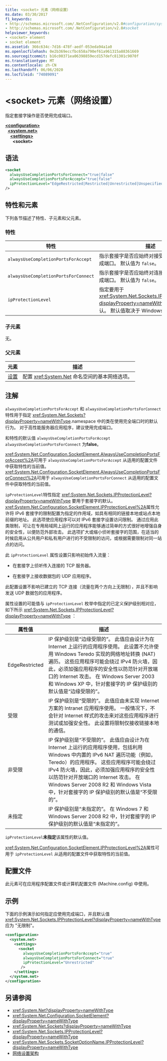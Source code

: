 ```yaml
---
title: <socket> 元素（网络设置）
ms.date: 03/30/2017
f1_keywords:
- http://schemas.microsoft.com/.NetConfiguration/v2.0#configuration/system.net/settings/socket
- http://schemas.microsoft.com/.NetConfiguration/v2.0#socket
helpviewer_keywords:
- <socket> element
- socket element
ms.assetid: 366c634c-7d16-478f-aedf-053eda94a1a0
ms.openlocfilehash: 0e2b369eccfbc658a790ef61a961315a88361669
ms.sourcegitcommit: b16c00371ea06398859ecd157defc81301c9070f
ms.translationtype: MT
ms.contentlocale: zh-CN
ms.lasthandoff: 06/06/2020
ms.locfileid: "74089091"
---
```

# <a name="socket-element-network-settings"></a>\<socket> 元素（网络设置）
指定套接字操作是否使用完成端口。  

[**\<configuration>**](../configuration-element.md)\
&nbsp;&nbsp;[**\<system.net>**](system-net-element-network-settings.md)\
&nbsp;&nbsp;&nbsp;&nbsp;[**\<settings>**](settings-element-network-settings.md)\
&nbsp;&nbsp;&nbsp;&nbsp;&nbsp;&nbsp;**\<socket>**

## <a name="syntax"></a>语法  
  
```xml  
<socket  
  alwaysUseCompletionPortsForConnect="true|false"  
  alwaysUseCompletionPortsForAccept="true|false"  
  ipProtectionLevel="EdgeRestricted|Restricted|Unrestricted|Unspecified"  
/>  
```  
  
## <a name="attributes-and-elements"></a>特性和元素  
 下列各节描述了特性、子元素和父元素。  
  
### <a name="attributes"></a>特性  
  
|**特性**|**描述**|  
|-------------------|---------------------|  
|`alwaysUseCompletionPortsForAccept`|指示套接字是否应始终对接受方法调用使用完成端口。 默认值为 `false`。|  
|`alwaysUseCompletionPortsForConnect`|指示套接字是否应始终对连接方法调用使用完成端口。 默认值为 `false`。|  
|`ipProtectionLevel`|指定要用于 <xref:System.Net.Sockets.IPProtectionLevel?displayProperty=nameWithType> 套接字的默认。 默认值取决于 Windows 的版本。|  
  
### <a name="child-elements"></a>子元素  
 无。  
  
### <a name="parent-elements"></a>父元素  
  
|**元素**|**描述**|  
|-----------------|---------------------|  
|[设置](settings-element-network-settings.md)|配置 <xref:System.Net> 命名空间的基本网络选项。|  
  
## <a name="remarks"></a>注解  
 `alwaysUseCompletionPortsForAccept` 和 `alwaysUseCompletionPortsForConnect` 特性用于指定 <xref:System.Net.Sockets?displayProperty=nameWithType>.namespace 中的类在使用完全端口时的默认行为。 对于高性能服务器应用程序，建议使用完成端口。  
  
 和特性的默认值 `alwaysUseCompletionPortsForAccept` `alwaysUseCompletionPortsForConnect` 为**false**。  
  
 <xref:System.Net.Configuration.SocketElement.AlwaysUseCompletionPortsForAccept%2A>可用于 `alwaysUseCompletionPortsForAccept` 从适用的配置文件中获取特性的当前值。 <xref:System.Net.Configuration.SocketElement.AlwaysUseCompletionPortsForConnect%2A>可用于 `alwaysUseCompletionPortsForConnect` 从适用的配置文件中获取特性的当前值。  
  
 `ipProtectionLevel`特性指定 <xref:System.Net.Sockets.IPProtectionLevel?displayProperty=nameWithType> 要用于套接字的默认。 <xref:System.Net.Configuration.SocketElement.IPProtectionLevel%2A>属性允许将 IPv6 套接字的限制配置为指定的作用域，如具有相同的链接本地或站点本地前缀的地址。 此选项使应用程序可以对 IPv6 套接字设置访问限制。 通过应用此类限制，可让在专用局域网上运行的应用程序能够通过简单的方式很好地增强自身的安全性，以便防范外部攻击。 此选项扩大或缩小侦听套接字的范围，在适当的时候启用从公共用户和私有用户进行的不受限制的访问，或根据需要限制对同一站点的访问。  
  
 此 `ipProtectionLevel` 属性设置只影响初始传入流量：  
  
- 在套接字上侦听传入连接的 TCP 服务器。  
  
- 在套接字上接收数据包的 UDP 应用程序。  
  
 此配置设置不影响已建立的 TCP 连接（流量在两个方向上无限制），并且不影响发送 UDP 数据包的应用程序。  
  
 属性设置的可能值与 `ipProtectionLevel` 枚举中指定的已定义保护级别相对应，如下所示 <xref:System.Net.Sockets.IPProtectionLevel?displayProperty=nameWithType> ：  
  
|**属性值**|**描述**|  
|-|-|  
|EdgeRestricted|IP 保护级别是“边缘受限的”。 此值应由设计为在 Internet 上运行的应用程序使用。 此设置不允许使用 Windows Teredo 实现的网络地址转换 (NAT) 遍历。 这些应用程序可能会绕过 IPv4 防火墙，因此，必须加强应用程序的安全性以防范针对开放端口的 Internet 攻击。 在 Windows Server 2003 和 Windows XP 中，针对套接字的 IP 保护级别的默认值是“边缘受限的”。|  
|受限|IP 保护级别是“受限的”。 此值应由未实现 Internet 方案的 Intranet 应用程序使用。 一般情况下，不会针对 Internet 样式的攻击来对这些应用程序进行测试或加强安全性。 此设置将限制仅接收链接本地的通信。|  
|非受限|IP 保护级别是“不受限的”。 此值应由设计为在 Internet 上运行的应用程序使用，包括利用 Windows 中内置的 IPv6 NAT 遍历功能（例如，Teredo）的应用程序。 这些应用程序可能会绕过 IPv4 防火墙，因此，必须加强应用程序的安全性以防范针对开放端口的 Internet 攻击。 在 Windows Server 2008 R2 和 Windows Vista 中，针对套接字的 IP 保护级别的默认值是“不受限的”。|  
|未指定|IP 保护级别是“未指定的”。 在 Windows 7 和 Windows Server 2008 R2 中，针对套接字的 IP 保护级别的默认值是“未指定的”。|  
  
 `ipProtectionLevel`**未指定**该属性的默认值。  
  
 <xref:System.Net.Configuration.SocketElement.IPProtectionLevel%2A>属性可用于 `ipProtectionLevel` 从适用的配置文件中获取特性的当前值。  
  
## <a name="configuration-files"></a>配置文件  
 此元素可在应用程序配置文件或计算机配置文件 (Machine.config) 中使用。  
  
## <a name="example"></a>示例  
 下面的示例演示如何指定应使用完成端口，并且默认值 <xref:System.Net.Sockets.IPProtectionLevel?displayProperty=nameWithType> 应为 "无限制"。  
  
```xml  
<configuration>  
  <system.net>  
    <settings>  
      <socket  
        alwaysUseCompletionPortsForAccept="true"  
        alwaysUseCompletionPortsForConnect="true"  
        ipProtectionLevel="Unrestricted"  
       />  
    </settings>  
  </system.net>  
</configuration>  
```  
  
## <a name="see-also"></a>另请参阅

- <xref:System.Net?displayProperty=nameWithType>
- <xref:System.Net.Configuration.SocketElement?displayProperty=nameWithType>
- <xref:System.Net.Sockets?displayProperty=nameWithType>
- <xref:System.Net.Sockets.IPProtectionLevel?displayProperty=nameWithType>
- <xref:System.Net.Sockets.SocketOptionName.IPProtectionLevel?displayProperty=nameWithType>
- [网络设置架构](index.md)
